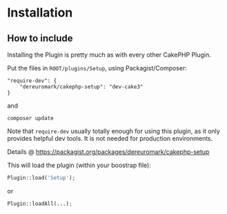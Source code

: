 # Installation

## How to include
Installing the Plugin is pretty much as with every other CakePHP Plugin.

Put the files in `ROOT/plugins/Setup`, using Packagist/Composer:
```
"require-dev": {
	"dereuromark/cakephp-setup": "dev-cake3"
}
```
and

	composer update

Note that `require-dev` usually totally enough for using this plugin, as it only provides helpful
dev tools. It is not needed for production environments.

Details @ https://packagist.org/packages/dereuromark/cakephp-setup

This will load the plugin (within your boostrap file):
```php
Plugin::load('Setup');
```
or
```php
Plugin::loadAll(...);
```

